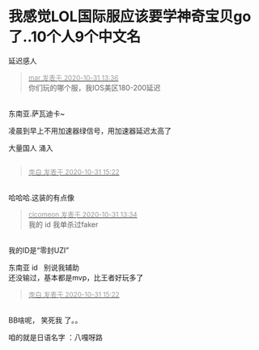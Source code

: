 # 我感觉LOL国际服应该要学神奇宝贝go了..10个人9个中文名


延迟感人

<div class="quote"><blockquote><font size="2"><a href="https://www.hostloc.com/forum.php?mod=redirect&amp;goto=findpost&amp;pid=9380362&amp;ptid=760566" target="_blank"><font color="#999999">mar 发表于 2020-10-31 13:36</font></a></font><br />
你们玩的哪个服，我IOS美区180-200延迟</blockquote></div><br />
东南亚.萨瓦迪卡~

凌晨到早上不用加速器绿信号，用加速器延迟太高了

大量国人 涌入

<img id="aimg_rbTFX" onclick="zoom(this, this.src, 0, 0, 0)" class="zoom" src="https://www.png8.com/imgs/2020/10/22c16f79882f7afb.jpg" onmouseover="img_onmouseoverfunc(this)" onload="thumbImg(this)" border="0" alt="" />

<div class="quote"><blockquote><font size="2"><a href="https://www.hostloc.com/forum.php?mod=redirect&amp;goto=findpost&amp;pid=9380808&amp;ptid=760566" target="_blank"><font color="#999999">李白 发表于 2020-10-31 15:22</font></a></font></blockquote></div><br />
哈哈哈.这装的有点像<img src="static/image/smiley/default/lol.gif" smilieid="12" border="0" alt="" />

<div class="quote"><blockquote><font size="2"><a href="https://www.hostloc.com/forum.php?mod=redirect&amp;goto=findpost&amp;pid=9380355&amp;ptid=760566" target="_blank"><font color="#999999">clcomeon 发表于 2020-10-31 13:34</font></a></font><br />
我的 id 我单杀过faker</blockquote></div><br />
我的ID是“零封UZI”

东南亚 id&nbsp; &nbsp;别说我辅助&nbsp; &nbsp;&nbsp;&nbsp;<br />
还没输过，基本都是mvp，比王者好玩多了

<div class="quote"><blockquote><font size="2"><a href="https://www.hostloc.com/forum.php?mod=redirect&amp;goto=findpost&amp;pid=9380808&amp;ptid=760566" target="_blank"><font color="#999999">李白 发表于 2020-10-31 15:22</font></a></font></blockquote></div><br />
BB啥呢， 笑死我 了。。

咱的就是日语名字 ：八嘎呀路 <img src="static/image/smiley/yct/011.gif" smilieid="33" border="0" alt="" />
